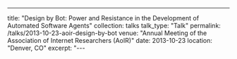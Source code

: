 ---
title: "Design by Bot: Power and Resistance in the Development of Automated Software Agents"
collection: talks
talk_type: "Talk"
permalink: /talks/2013-10-23-aoir-design-by-bot
venue: "Annual Meeting of the Association of Internet Researchers (AoIR)"
date: 2013-10-23
location: "Denver, CO"
excerpt: "---
